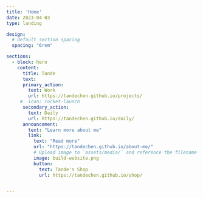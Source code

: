 ```yaml
---
title: 'Home'
date: 2023-04-03
type: landing

design:
  # Default section spacing
  spacing: "6rem"

sections:
  - block: hero
    content:
      title: Tande
      text: 
      primary_action:
        text: Work
        url: https://tandechen.github.io/projects/
     #  icon: rocket-launch
      secondary_action:
        text: Daily
        url: https://tandechen.github.io/daily/
      announcement:
        text: "Learn more about me"
        link:
          text: "Read more"
          url: "https://tandechen.github.io/about-me/"
          # Upload image to `assets/media/` and reference the filename here
          image: build-website.png
          button:
            text: Tande's Shop
            url: https://tandechen.github.io/shop/


---
```

